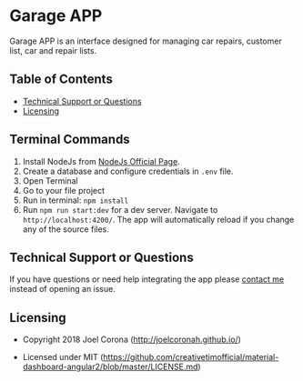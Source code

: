 # Garage APP
Garage APP is an interface designed for managing car repairs, customer list, car and repair lists.

## Table of Contents

* [Technical Support or Questions](#technical-support-or-questions)
* [Licensing](#licensing)

## Terminal Commands


1. Install NodeJs from [NodeJs Official Page](https://nodejs.org/en).
2. Create a database and configure credentials in ```.env``` file.
3. Open Terminal
4. Go to your file project
5. Run in terminal: ```npm install```
6. Run `npm run start:dev` for a dev server. Navigate to `http://localhost:4200/`. The app will automatically reload if you change any of the source files.

## Technical Support or Questions

If you have questions or need help integrating the app please [contact me](http://joelcoronah.github.io/) instead of opening an issue.


## Licensing

- Copyright 2018 Joel Corona (http://joelcoronah.github.io/)

- Licensed under MIT (https://github.com/creativetimofficial/material-dashboard-angular2/blob/master/LICENSE.md)
